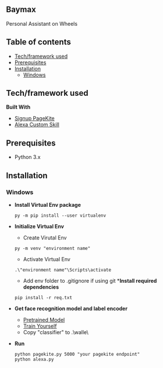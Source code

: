 ## Baymax
Personal Assistant on Wheels

## Table of contents
- [Tech/framework used](#Tech/framework-used)
- [Prerequisites](#Prerequisites)
- [Installation](#Installation)
   - [Windows](#Windows)

## Tech/framework used
<b>Built With</b>
* [Signup PageKite](http://pagekite.net/)
* [Alexa Custom Skill](https://developer.amazon.com/en-US/alexa)

## Prerequisites
- Python 3.x

## Installation
### Windows
* <b> Install Virtual Env package </b>
   ```
   py -m pip install --user virtualenv
   ```
* <b> Initialize Virtual Env </b>
   - Create Virutal Env
    ```
    py -m venv "environment name"
    ```
   - Activate Virtual Env
    ```
    .\"environment name"\Scripts\activate
    ```
   -  Add env folder to .gitignore if using git
*<b>Install required dependencies</b>
   ```
   pip install -r req.txt  
   ```
* <b>Get face recognition model and label encoder </b>
   - [Pretrained Model](https://github.com/pratikksahu/walle/tree/recognizer)
   - [Train Yourself](https://github.com/pratikksahu/walle/tree/train_model)
   - Copy "classifier" to .\walle\

* <b>Run</b>
   ```
   python pagekite.py 5000 "your pagekite endpoint"
   python alexa.py
   ```
   
   
